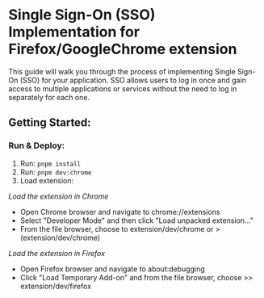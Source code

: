 # Single Sign-On (SSO) Implementation for Firefox/GoogleChrome extension

This guide will walk you through the process of implementing Single Sign-On (SSO) for your application. SSO allows users to log in once and gain access to multiple applications or services without the need to log in separately for each one.

## Getting Started:

### Run & Deploy:

1. Run: `pnpm install`
2. Run: `pnpm dev:chrome`
3. Load extension:

_Load the extension in Chrome_

-   Open Chrome browser and navigate to chrome://extensions
-   Select "Developer Mode" and then click "Load unpacked extension..."
-   From the file browser, choose to extension/dev/chrome or > (extension/dev/chrome)

_Load the extension in Firefox_

-   Open Firefox browser and navigate to about:debugging
-   Click "Load Temporary Add-on" and from the file browser, choose >> extension/dev/firefox
